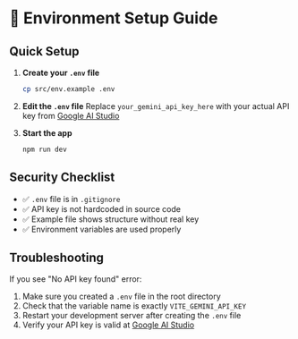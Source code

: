 # 🔧 Environment Setup Guide

## Quick Setup

1. **Create your `.env` file**
   ```bash
   cp src/env.example .env
   ```

2. **Edit the `.env` file**
   Replace `your_gemini_api_key_here` with your actual API key from [Google AI Studio](https://makersuite.google.com/app/apikey)

3. **Start the app**
   ```bash
   npm run dev
   ```

## Security Checklist

- ✅ `.env` file is in `.gitignore`
- ✅ API key is not hardcoded in source code
- ✅ Example file shows structure without real key
- ✅ Environment variables are used properly

## Troubleshooting

If you see "No API key found" error:
1. Make sure you created a `.env` file in the root directory
2. Check that the variable name is exactly `VITE_GEMINI_API_KEY`
3. Restart your development server after creating the `.env` file
4. Verify your API key is valid at [Google AI Studio](https://makersuite.google.com/app/apikey)
